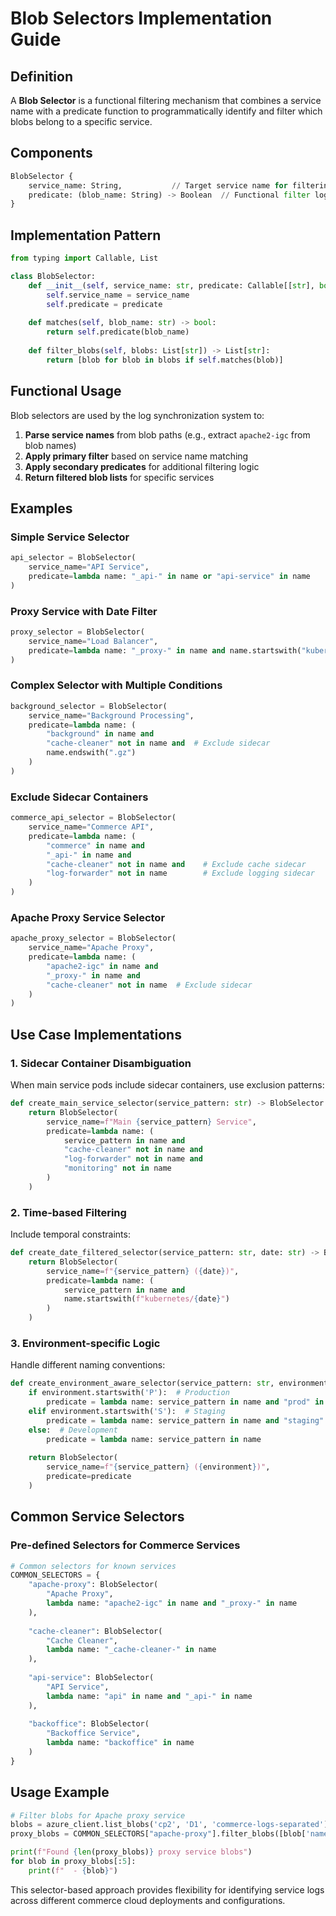 # Blob Selectors Implementation Guide

## Definition

A **Blob Selector** is a functional filtering mechanism that combines a service name with a predicate function to programmatically identify and filter which blobs belong to a specific service.

## Components

```python
BlobSelector {
    service_name: String,           // Target service name for filtering
    predicate: (blob_name: String) -> Boolean  // Functional filter logic
}
```

## Implementation Pattern

```python
from typing import Callable, List

class BlobSelector:
    def __init__(self, service_name: str, predicate: Callable[[str], bool]):
        self.service_name = service_name
        self.predicate = predicate
    
    def matches(self, blob_name: str) -> bool:
        return self.predicate(blob_name)
    
    def filter_blobs(self, blobs: List[str]) -> List[str]:
        return [blob for blob in blobs if self.matches(blob)]
```

## Functional Usage

Blob selectors are used by the log synchronization system to:

1. **Parse service names** from blob paths (e.g., extract `apache2-igc` from blob names)
2. **Apply primary filter** based on service name matching
3. **Apply secondary predicates** for additional filtering logic
4. **Return filtered blob lists** for specific services

## Examples

### Simple Service Selector

```python
api_selector = BlobSelector(
    service_name="API Service",
    predicate=lambda name: "_api-" in name or "api-service" in name
)
```

### Proxy Service with Date Filter

```python
proxy_selector = BlobSelector(
    service_name="Load Balancer",
    predicate=lambda name: "_proxy-" in name and name.startswith("kubernetes/20250501")
)
```

### Complex Selector with Multiple Conditions

```python
background_selector = BlobSelector(
    service_name="Background Processing",
    predicate=lambda name: (
        "background" in name and 
        "cache-cleaner" not in name and  # Exclude sidecar
        name.endswith(".gz")
    )
)
```

### Exclude Sidecar Containers

```python
commerce_api_selector = BlobSelector(
    service_name="Commerce API",
    predicate=lambda name: (
        "commerce" in name and 
        "_api-" in name and
        "cache-cleaner" not in name and    # Exclude cache sidecar
        "log-forwarder" not in name        # Exclude logging sidecar
    )
)
```

### Apache Proxy Service Selector

```python
apache_proxy_selector = BlobSelector(
    service_name="Apache Proxy",
    predicate=lambda name: (
        "apache2-igc" in name and 
        "_proxy-" in name and
        "cache-cleaner" not in name  # Exclude sidecar
    )
)
```

## Use Case Implementations

### 1. Sidecar Container Disambiguation

When main service pods include sidecar containers, use exclusion patterns:

```python
def create_main_service_selector(service_pattern: str) -> BlobSelector:
    return BlobSelector(
        service_name=f"Main {service_pattern} Service",
        predicate=lambda name: (
            service_pattern in name and
            "cache-cleaner" not in name and
            "log-forwarder" not in name and
            "monitoring" not in name
        )
    )
```

### 2. Time-based Filtering

Include temporal constraints:

```python
def create_date_filtered_selector(service_pattern: str, date: str) -> BlobSelector:
    return BlobSelector(
        service_name=f"{service_pattern} ({date})",
        predicate=lambda name: (
            service_pattern in name and
            name.startswith(f"kubernetes/{date}")
        )
    )
```

### 3. Environment-specific Logic

Handle different naming conventions:

```python
def create_environment_aware_selector(service_pattern: str, environment: str) -> BlobSelector:
    if environment.startswith('P'):  # Production
        predicate = lambda name: service_pattern in name and "prod" in name
    elif environment.startswith('S'):  # Staging
        predicate = lambda name: service_pattern in name and "staging" in name
    else:  # Development
        predicate = lambda name: service_pattern in name
    
    return BlobSelector(
        service_name=f"{service_pattern} ({environment})",
        predicate=predicate
    )
```

## Common Service Selectors

### Pre-defined Selectors for Commerce Services

```python
# Common selectors for known services
COMMON_SELECTORS = {
    "apache-proxy": BlobSelector(
        "Apache Proxy",
        lambda name: "apache2-igc" in name and "_proxy-" in name
    ),
    
    "cache-cleaner": BlobSelector(
        "Cache Cleaner",
        lambda name: "_cache-cleaner-" in name
    ),
    
    "api-service": BlobSelector(
        "API Service", 
        lambda name: "api" in name and "_api-" in name
    ),
    
    "backoffice": BlobSelector(
        "Backoffice Service",
        lambda name: "backoffice" in name
    )
}
```

## Usage Example

```python
# Filter blobs for Apache proxy service
blobs = azure_client.list_blobs('cp2', 'D1', 'commerce-logs-separated')
proxy_blobs = COMMON_SELECTORS["apache-proxy"].filter_blobs([blob['name'] for blob in blobs])

print(f"Found {len(proxy_blobs)} proxy service blobs")
for blob in proxy_blobs[:5]:
    print(f"  - {blob}")
```

This selector-based approach provides flexibility for identifying service logs across different commerce cloud deployments and configurations. 